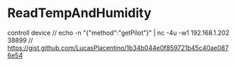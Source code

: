 # ReadTempAndHumidity

controll device
// echo -n "{\"method\":\"getPilot\"}" | nc -4u -w1 192.168.1.202 38899
// https://gist.github.com/LucasPlacentino/1b34b044e0f859721b45c40ae0876e54
